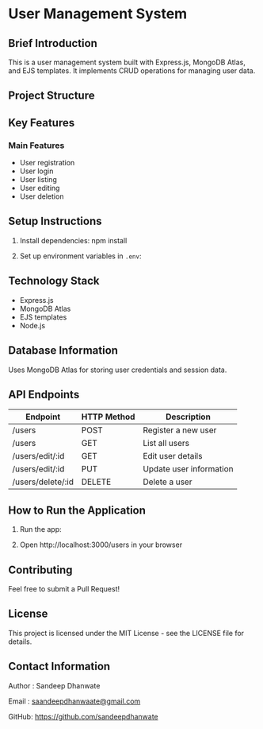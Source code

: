 # User Management System

## Brief Introduction

This is a user management system built with Express.js, MongoDB Atlas, and EJS templates. It implements CRUD operations for managing user data.

## Project Structure


## Key Features

### Main Features
- User registration
- User login
- User listing
- User editing
- User deletion

## Setup Instructions

1. Install dependencies:
npm install


2. Set up environment variables in `.env`:

## Technology Stack

- Express.js
- MongoDB Atlas
- EJS templates
- Node.js

## Database Information

Uses MongoDB Atlas for storing user credentials and session data.

## API Endpoints

| Endpoint | HTTP Method | Description |
|----------|-------------|-------------|
| /users | POST | Register a new user |
| /users | GET | List all users |
| /users/edit/:id | GET | Edit user details |
| /users/edit/:id | PUT | Update user information |
| /users/delete/:id | DELETE | Delete a user |

## How to Run the Application

1. Run the app:

2. Open http://localhost:3000/users in your browser

## Contributing

Feel free to submit a Pull Request!

## License

This project is licensed under the MIT License - see the LICENSE file for details.

## Contact Information

Author : Sandeep Dhanwate

Email : saandeepdhanwaate@gmail.com

GitHub: https://github.com/sandeepdhanwate
